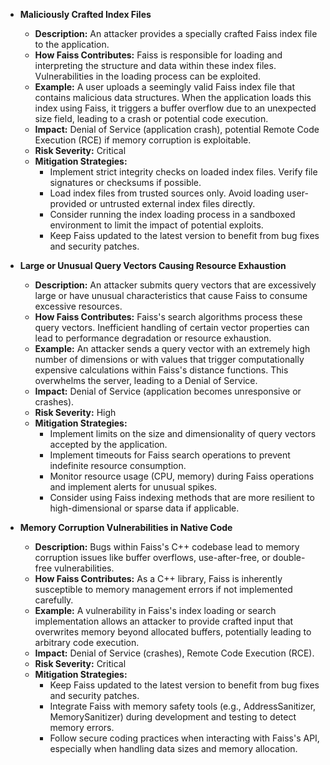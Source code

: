 *   **Maliciously Crafted Index Files**
    *   **Description:** An attacker provides a specially crafted Faiss index file to the application.
    *   **How Faiss Contributes:** Faiss is responsible for loading and interpreting the structure and data within these index files. Vulnerabilities in the loading process can be exploited.
    *   **Example:** A user uploads a seemingly valid Faiss index file that contains malicious data structures. When the application loads this index using Faiss, it triggers a buffer overflow due to an unexpected size field, leading to a crash or potential code execution.
    *   **Impact:** Denial of Service (application crash), potential Remote Code Execution (RCE) if memory corruption is exploitable.
    *   **Risk Severity:** Critical
    *   **Mitigation Strategies:**
        *   Implement strict integrity checks on loaded index files. Verify file signatures or checksums if possible.
        *   Load index files from trusted sources only. Avoid loading user-provided or untrusted external index files directly.
        *   Consider running the index loading process in a sandboxed environment to limit the impact of potential exploits.
        *   Keep Faiss updated to the latest version to benefit from bug fixes and security patches.

*   **Large or Unusual Query Vectors Causing Resource Exhaustion**
    *   **Description:** An attacker submits query vectors that are excessively large or have unusual characteristics that cause Faiss to consume excessive resources.
    *   **How Faiss Contributes:** Faiss's search algorithms process these query vectors. Inefficient handling of certain vector properties can lead to performance degradation or resource exhaustion.
    *   **Example:** An attacker sends a query vector with an extremely high number of dimensions or with values that trigger computationally expensive calculations within Faiss's distance functions. This overwhelms the server, leading to a Denial of Service.
    *   **Impact:** Denial of Service (application becomes unresponsive or crashes).
    *   **Risk Severity:** High
    *   **Mitigation Strategies:**
        *   Implement limits on the size and dimensionality of query vectors accepted by the application.
        *   Implement timeouts for Faiss search operations to prevent indefinite resource consumption.
        *   Monitor resource usage (CPU, memory) during Faiss operations and implement alerts for unusual spikes.
        *   Consider using Faiss indexing methods that are more resilient to high-dimensional or sparse data if applicable.

*   **Memory Corruption Vulnerabilities in Native Code**
    *   **Description:** Bugs within Faiss's C++ codebase lead to memory corruption issues like buffer overflows, use-after-free, or double-free vulnerabilities.
    *   **How Faiss Contributes:** As a C++ library, Faiss is inherently susceptible to memory management errors if not implemented carefully.
    *   **Example:** A vulnerability in Faiss's index loading or search implementation allows an attacker to provide crafted input that overwrites memory beyond allocated buffers, potentially leading to arbitrary code execution.
    *   **Impact:** Denial of Service (crashes), Remote Code Execution (RCE).
    *   **Risk Severity:** Critical
    *   **Mitigation Strategies:**
        *   Keep Faiss updated to the latest version to benefit from bug fixes and security patches.
        *   Integrate Faiss with memory safety tools (e.g., AddressSanitizer, MemorySanitizer) during development and testing to detect memory errors.
        *   Follow secure coding practices when interacting with Faiss's API, especially when handling data sizes and memory allocation.